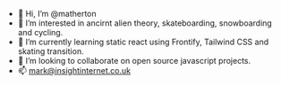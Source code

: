 - 👋 Hi, I’m @matherton
- 👀 I’m interested in ancirnt alien theory, skateboarding, snowboarding and cycling. 
- 🌱 I’m currently learning static react using Frontify, Tailwind CSS and skating transition.
- 💞️ I’m looking to collaborate on open source javascript projects.
- 📫 mark@insightinternet.co.uk

<!---
matherton/matherton is a ✨ special ✨ repository because its `README.md` (this file) appears on your GitHub profile.
You can click the Preview link to take a look at your changes.
--->

